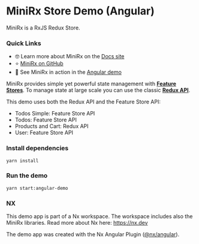 # MiniRx Store Demo (Angular)

MiniRx is a RxJS Redux Store.

### Quick Links

-   🤓 Learn more about MiniRx on the [Docs site](https://mini-rx.io)
-   ⭐ [MiniRx on GitHub](https://github.com/spierala/mini-rx-store)
-   🚀 See MiniRx in action in the [Angular demo](https://angular-demo.mini-rx.io)

MiniRx provides simple yet powerful state management with **[Feature Stores](https://spierala.github.io/mini-rx-store/docs/fs-quick-start)**.
To manage state at large scale you can use the classic **[Redux API](https://spierala.github.io/mini-rx-store/docs/redux)**.

This demo uses both the Redux API and the Feature Store API:

-   Todos Simple: Feature Store API
-   Todos: Feature Store API
-   Products and Cart: Redux API
-   User: Feature Store API

### Install dependencies

`yarn install`

### Run the demo

`yarn start:angular-demo`

### NX

This demo app is part of a Nx workspace. The workspace includes also the MiniRx libraries. Read more about Nx here: https://nx.dev

The demo app was created with the Nx Angular Plugin ([@nx/angular](https://nx.dev/packages/angular)).
